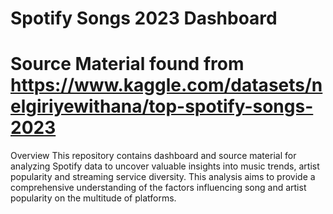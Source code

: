 # Spotify Songs 2023 Dashboard
# Source Material found from https://www.kaggle.com/datasets/nelgiriyewithana/top-spotify-songs-2023

Overview
This repository contains dashboard and source material for analyzing Spotify data to uncover valuable insights into music trends, artist popularity and streaming service diversity. This analysis aims to provide a comprehensive understanding of the factors influencing song and artist popularity on the multitude of platforms.
